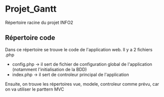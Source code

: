 # Projet_Gantt
Répertoire racine du projet INFO2


## Répertoire code
Dans ce répertoire se trouve le code de l'application web. Il y a 2 fichiers .php
* config.php -> il sert de fichier de configuration global de l'application (notamment l'initialisation de la BDD)
* index.php -> il sert de controleur principal de l'application

Ensuite, on trouve les répertoires vue, modele, controleur comme prévu, car on va utiliser le parttern MVC